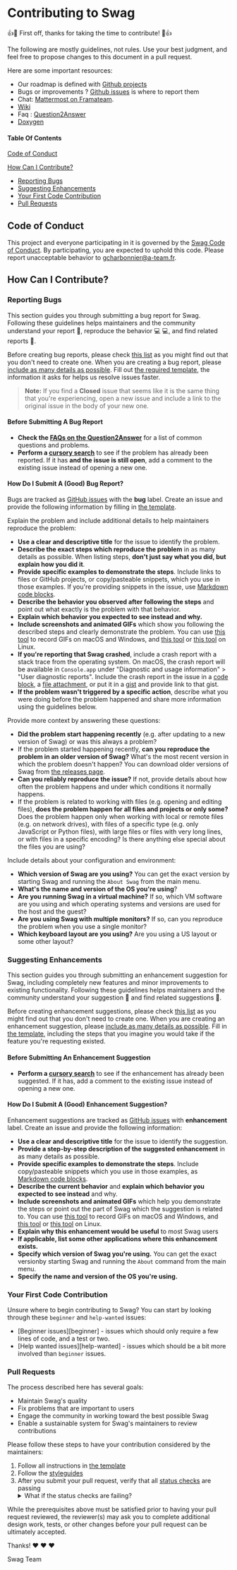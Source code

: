 # Contributing to Swag

:+1::tada: First off, thanks for taking the time to contribute! :tada::+1:

The following are mostly guidelines, not rules. 
Use your best judgment, and feel free to propose changes to this document in a pull request.

Here are some important resources:

  * Our roadmap is defined with [Github projects](https://github.com/a-team-fr/swag/projects)
  * Bugs or improvements ? [Github issues](https://github.com/a-team-fr/swag/issues) is where to report them
  * Chat: [Mattermost on Framateam](https://framateam.org/signup_user_complete/?id=qi4a83iynjrwu8b7r91sa631cr).
  * [Wiki](https://github.com/a-team-fr/swag/wiki)
  * Faq : [Question2Answer](https://faq.swagsoftware.net)
  * [Doxygen](https://a-team-fr.github.io/swag/html/)
  


#### Table Of Contents
[Code of Conduct](#code-of-conduct)

[How Can I Contribute?](#how-can-i-contribute)
  * [Reporting Bugs](#reporting-bugs)
  * [Suggesting Enhancements](#suggesting-enhancements)
  * [Your First Code Contribution](#your-first-code-contribution)
  * [Pull Requests](#pull-requests)
  
## Code of Conduct
This project and everyone participating in it is governed by the [Swag Code of Conduct](CODE_OF_CONDUCT.md). 
By participating, you are expected to uphold this code. 
Please report unacceptable behavior to [gcharbonnier@a-team.fr](mailto:gcharbonnier@a-team.fr).

## How Can I Contribute?

### Reporting Bugs

This section guides you through submitting a bug report for Swag. Following these guidelines helps maintainers and the community understand your report :pencil:, reproduce the behavior :computer: :computer:, and find related reports :mag_right:.

Before creating bug reports, please check [this list](#before-submitting-a-bug-report) as you might find out that you don't need to create one. When you are creating a bug report, please [include as many details as possible](#how-do-i-submit-a-good-bug-report). Fill out [the required template](https://github.com/a-team-fr/swag/blob/master/.github/ISSUE_TEMPLATE/bug_report.md), the information it asks for helps us resolve issues faster.

> **Note:** If you find a **Closed** issue that seems like it is the same thing that you're experiencing, open a new issue and include a link to the original issue in the body of your new one.

#### Before Submitting A Bug Report
* **Check the [FAQs on the Question2Answer](https://faq.swagsoftware.net)** for a list of common questions and problems.
* **Perform a [cursory search](https://github.com/a-team-fr/swag/issues)** to see if the problem has already been reported. If it has **and the issue is still open**, add a comment to the existing issue instead of opening a new one.

#### How Do I Submit A (Good) Bug Report?

Bugs are tracked as [GitHub issues](https://github.com/a-team-fr/swag/issues) with the **bug** label. Create an issue and provide the following information by filling in [the template](https://github.com/a-team-fr/swag/blob/master/.github/ISSUE_TEMPLATE/bug_report.md).

Explain the problem and include additional details to help maintainers reproduce the problem:

* **Use a clear and descriptive title** for the issue to identify the problem.
* **Describe the exact steps which reproduce the problem** in as many details as possible. When listing steps, **don't just say what you did, but explain how you did it**. 
* **Provide specific examples to demonstrate the steps**. Include links to files or GitHub projects, or copy/pasteable snippets, which you use in those examples. If you're providing snippets in the issue, use [Markdown code blocks](https://help.github.com/articles/markdown-basics/#multiple-lines).
* **Describe the behavior you observed after following the steps** and point out what exactly is the problem with that behavior.
* **Explain which behavior you expected to see instead and why.**
* **Include screenshots and animated GIFs** which show you following the described steps and clearly demonstrate the problem. You can use [this tool](https://www.cockos.com/licecap/) to record GIFs on macOS and Windows, and [this tool](https://github.com/colinkeenan/silentcast) or [this tool](https://github.com/GNOME/byzanz) on Linux.
* **If you're reporting that Swag crashed**, include a crash report with a stack trace from the operating system. On macOS, the crash report will be available in `Console.app` under "Diagnostic and usage information" > "User diagnostic reports". Include the crash report in the issue in a [code block](https://help.github.com/articles/markdown-basics/#multiple-lines), a [file attachment](https://help.github.com/articles/file-attachments-on-issues-and-pull-requests/), or put it in a [gist](https://gist.github.com/) and provide link to that gist.
* **If the problem wasn't triggered by a specific action**, describe what you were doing before the problem happened and share more information using the guidelines below.

Provide more context by answering these questions:

* **Did the problem start happening recently** (e.g. after updating to a new version of Swag) or was this always a problem?
* If the problem started happening recently, **can you reproduce the problem in an older version of Swag?** What's the most recent version in which the problem doesn't happen? You can download older versions of Swag from [the releases page](https://github.com/a-team-fr/swag/releases).
* **Can you reliably reproduce the issue?** If not, provide details about how often the problem happens and under which conditions it normally happens.
* If the problem is related to working with files (e.g. opening and editing files), **does the problem happen for all files and projects or only some?** Does the problem happen only when working with local or remote files (e.g. on network drives), with files of a specific type (e.g. only JavaScript or Python files), with large files or files with very long lines, or with files in a specific encoding? Is there anything else special about the files you are using?

Include details about your configuration and environment:

* **Which version of Swag are you using?** You can get the exact version by starting Swag and running the `About Swag` from the main menu.
* **What's the name and version of the OS you're using**?
* **Are you running Swag in a virtual machine?** If so, which VM software are you using and which operating systems and versions are used for the host and the guest?
* **Are you using Swag with multiple monitors?** If so, can you reproduce the problem when you use a single monitor?
* **Which keyboard layout are you using?** Are you using a US layout or some other layout?

### Suggesting Enhancements

This section guides you through submitting an enhancement suggestion for Swag, including completely new features and minor improvements to existing functionality. Following these guidelines helps maintainers and the community understand your suggestion :pencil: and find related suggestions :mag_right:.

Before creating enhancement suggestions, please check [this list](#before-submitting-an-enhancement-suggestion) as you might find out that you don't need to create one. When you are creating an enhancement suggestion, please [include as many details as possible](#how-do-i-submit-a-good-enhancement-suggestion). Fill in [the template](https://github.com/a-team-fr/swag/blob/master/.github/ISSUE_TEMPLATE/feature_request.md), including the steps that you imagine you would take if the feature you're requesting existed.

#### Before Submitting An Enhancement Suggestion

* **Perform a [cursory search](https://github.com/a-team-fr/swag/issues)** to see if the enhancement has already been suggested. If it has, add a comment to the existing issue instead of opening a new one.

#### How Do I Submit A (Good) Enhancement Suggestion?

Enhancement suggestions are tracked as [GitHub issues](https://github.com/a-team-fr/swag/issues) with **enhancement** label.  Create an issue and provide the following information:

* **Use a clear and descriptive title** for the issue to identify the suggestion.
* **Provide a step-by-step description of the suggested enhancement** in as many details as possible.
* **Provide specific examples to demonstrate the steps**. Include copy/pasteable snippets which you use in those examples, as [Markdown code blocks](https://help.github.com/articles/markdown-basics/#multiple-lines).
* **Describe the current behavior** and **explain which behavior you expected to see instead** and why.
* **Include screenshots and animated GIFs** which help you demonstrate the steps or point out the part of Swag which the suggestion is related to. You can use [this tool](https://www.cockos.com/licecap/) to record GIFs on macOS and Windows, and [this tool](https://github.com/colinkeenan/silentcast) or [this tool](https://github.com/GNOME/byzanz) on Linux.
* **Explain why this enhancement would be useful** to most Swag users
* **If applicable, list some other applications where this enhancement exists.**
* **Specify which version of Swag you're using.** You can get the exact versionby starting Swag and running the `About` command from the main menu.
* **Specify the name and version of the OS you're using.**

### Your First Code Contribution

Unsure where to begin contributing to Swag? You can start by looking through these `beginner` and `help-wanted` issues:

* [Beginner issues][beginner] - issues which should only require a few lines of code, and a test or two.
* [Help wanted issues][help-wanted] - issues which should be a bit more involved than `beginner` issues.

### Pull Requests

The process described here has several goals:

- Maintain Swag's quality
- Fix problems that are important to users
- Engage the community in working toward the best possible Swag
- Enable a sustainable system for Swag's maintainers to review contributions

Please follow these steps to have your contribution considered by the maintainers:

1. Follow all instructions in [the template](PULL_REQUEST_TEMPLATE.md)
2. Follow the [styleguides](#styleguides)
3. After you submit your pull request, verify that all [status checks](https://help.github.com/articles/about-status-checks/) are passing <details><summary>What if the status checks are failing?</summary>If a status check is failing, and you believe that the failure is unrelated to your change, please leave a comment on the pull request explaining why you believe the failure is unrelated. A maintainer will re-run the status check for you. If we conclude that the failure was a false positive, then we will open an issue to track that problem with our status check suite.</details>

While the prerequisites above must be satisfied prior to having your pull request reviewed, the reviewer(s) may ask you to complete additional design work, tests, or other changes before your pull request can be ultimately accepted.

Thanks! :heart: :heart: :heart:

Swag Team
